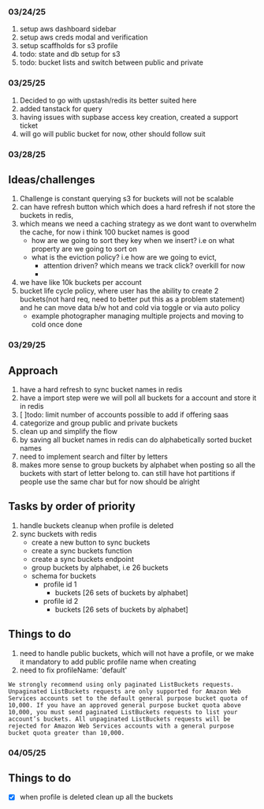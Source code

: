 ### 03/24/25

1. setup aws dashboard sidebar
2. setup aws creds modal and verification
3. setup scaffholds for s3 profile
4. todo: state and db setup for s3
5. todo: bucket lists and switch between public and private

### 03/25/25

1. Decided to go with upstash/redis its better suited here
2. added tanstack for query
3. having issues with supbase access key creation, created a support ticket
4. will go will public bucket for now, other should follow suit


### 03/28/25

## Ideas/challenges
1. Challenge is constant querying s3 for buckets will not be scalable
2. can have refresh button which which does a hard refresh if not store the buckets in redis, 
3. which means we need a caching strategy as we dont want to overwhelm the cache, for now i think 100 bucket names is good
    -  how are we going to sort they key when we insert? i.e on what property are we going to sort on
    - what is the eviction policy? i.e how are we going to evict,
        - attention driven? which means we track click? overkill for now
        - 
4. we have like 10k buckets per account 
5. bucket life cycle policy, where user has the ability to create 2 buckets(not hard req, need to better put this as a problem statement) and he can move data b/w hot and cold via toggle or via auto policy
    - example photographer managing multiple projects and moving to cold once done

### 03/29/25
## Approach
1. have a hard refresh to sync bucket names in redis
2. have a import step were we will poll all buckets for a account and store it in redis
3. [ ]todo: limit number of accounts possible to add if offering saas
4. categorize and group public and private buckets
5. clean up and simplify the flow
6. by saving all bucket names in redis can do alphabetically sorted bucket names
7. need to implement search and filter by letters
8. makes more sense to group buckets by alphabet when posting so all the buckets with start of letter belong to. can still have hot partitions if people use the same char but for now should be alright

## Tasks by order of priority
1. handle buckets cleanup when profile is deleted
2. sync buckets with redis
    - create a new button to sync buckets
    - create a sync buckets function
    - create a sync buckets endpoint
    - group buckets by alphabet, i.e 26 buckets
    - schema for buckets
        - profile id 1
            - buckets [26 sets of buckets by alphabet]
        - profile id 2
            - buckets [26 sets of buckets by alphabet] 

## Things to do
1. need to handle public buckets, which will not have a profile, or we make it mandatory to add public profile name when creating
2. need to fix profileName: 'default'

`We strongly recommend using only paginated ListBuckets requests. Unpaginated ListBuckets requests are only supported for Amazon Web Services accounts set to the default general purpose bucket quota of 10,000. If you have an approved general purpose bucket quota above 10,000, you must send paginated ListBuckets requests to list your account’s buckets. All unpaginated ListBuckets requests will be rejected for Amazon Web Services accounts with a general purpose bucket quota greater than 10,000.`

### 04/05/25
## Things to do 
- [x] when profile is deleted clean up all the buckets